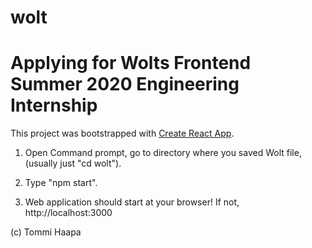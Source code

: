 ﻿# wolt
Applying for Wolts Frontend Summer 2020 Engineering Internship
=======
This project was bootstrapped with [Create React App](https://github.com/facebook/create-react-app).

1. Open Command prompt, go to directory where you saved Wolt file, (usually just "cd wolt").

2. Type "npm start".

3. Web application should start at your browser! 
	If not, 
		http://localhost:3000


(c) Tommi Haapa
